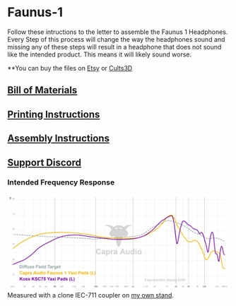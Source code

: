 # Faunus-1

Follow these intructions to the letter to assemble the Faunus 1 Headphones. Every Step of this process will change the way the headphones sound and missing any of these steps will result in a headphone that does not sound like the intended product. This means it will likely sound worse.

**You can buy the files on
[Etsy]() or [Cults3D]()

## [Bill of Materials]()

## [Printing Instructions]()

## [Assembly Instructions]()

## [Support Discord](https://discord.gg/fb4HdDvErF)

### Intended Frequency Response

![Thumbnail](https://github.com/CapraAudio/Faunus1/blob/main/Faunus-1%20Frequency%20Response.png)
Measured with a clone IEC-711 coupler on [my own stand](https://www.printables.com/model/506860-iec711-stand).
